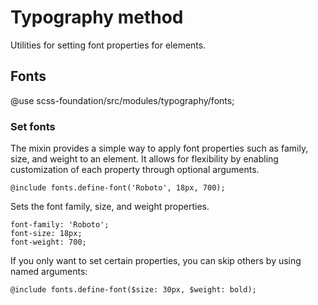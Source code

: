 # Typography method

Utilities for setting font properties for elements.

## Fonts

@use scss-foundation/src/modules/typography/fonts;

### Set fonts

The mixin provides a simple way to apply font properties such as family, size, and weight to an element. It allows for flexibility by enabling customization of each property through optional arguments.

```
@include fonts.define-font('Roboto', 18px, 700);
```

Sets the font family, size, and weight properties.

```
font-family: 'Roboto';
font-size: 18px;
font-weight: 700;
```

If you only want to set certain properties, you can skip others by using named arguments:

```
@include fonts.define-font($size: 30px, $weight: bold);
```